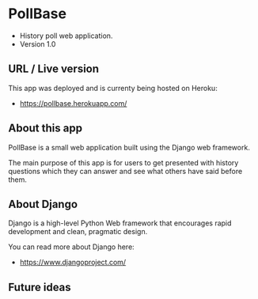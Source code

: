 # PollBase
- History poll web application.
- Version 1.0

## URL / Live version
This app was deployed and is currenty being hosted on Heroku:
-  https://pollbase.herokuapp.com/

## About this app
PollBase is a small web application built using the Django web framework. 

The main purpose of this app is for users to get presented with history questions which they can answer and see what others have said before them. 

## About Django 

Django is a high-level Python Web framework that encourages rapid development and clean, pragmatic design.

You can read more about Django here: 
- https://www.djangoproject.com/

## Future ideas

